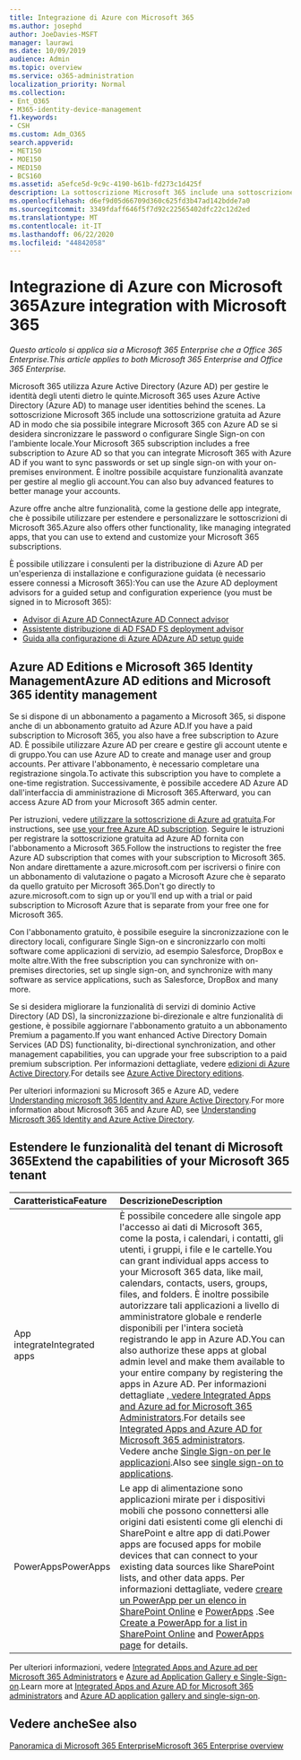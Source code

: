 ```yaml
---
title: Integrazione di Azure con Microsoft 365
ms.author: josephd
author: JoeDavies-MSFT
manager: laurawi
ms.date: 10/09/2019
audience: Admin
ms.topic: overview
ms.service: o365-administration
localization_priority: Normal
ms.collection:
- Ent_O365
- M365-identity-device-management
f1.keywords:
- CSH
ms.custom: Adm_O365
search.appverid:
- MET150
- MOE150
- MED150
- BCS160
ms.assetid: a5efce5d-9c9c-4190-b61b-fd273c1d425f
description: La sottoscrizione Microsoft 365 include una sottoscrizione ad Azure AD. Integrazione di Microsoft 365 con Azure AD se si desidera sincronizzare la password o l'accesso Single Sign-on con l'ambiente locale.
ms.openlocfilehash: d6ef9d05d66709d360c625fd3b47ad142bdde7a0
ms.sourcegitcommit: 3349fdaff646f5f7d92c22565402dfc22c12d2ed
ms.translationtype: MT
ms.contentlocale: it-IT
ms.lasthandoff: 06/22/2020
ms.locfileid: "44842058"
---
```

# <a name="azure-integration-with-microsoft-365"></a><span data-ttu-id="c7c73-104">Integrazione di Azure con Microsoft 365</span><span class="sxs-lookup"><span data-stu-id="c7c73-104">Azure integration with Microsoft 365</span></span>

<span data-ttu-id="c7c73-105">*Questo articolo si applica sia a Microsoft 365 Enterprise che a Office 365 Enterprise.*</span><span class="sxs-lookup"><span data-stu-id="c7c73-105">*This article applies to both Microsoft 365 Enterprise and Office 365 Enterprise.*</span></span>

<span data-ttu-id="c7c73-106">Microsoft 365 utilizza Azure Active Directory (Azure AD) per gestire le identità degli utenti dietro le quinte.</span><span class="sxs-lookup"><span data-stu-id="c7c73-106">Microsoft 365 uses Azure Active Directory (Azure AD) to manage user identities behind the scenes.</span></span> <span data-ttu-id="c7c73-107">La sottoscrizione Microsoft 365 include una sottoscrizione gratuita ad Azure AD in modo che sia possibile integrare Microsoft 365 con Azure AD se si desidera sincronizzare le password o configurare Single Sign-on con l'ambiente locale.</span><span class="sxs-lookup"><span data-stu-id="c7c73-107">Your Microsoft 365 subscription includes a free subscription to Azure AD so that you can integrate Microsoft 365 with Azure AD if you want to sync passwords or set up single sign-on with your on-premises environment.</span></span> <span data-ttu-id="c7c73-108">È inoltre possibile acquistare funzionalità avanzate per gestire al meglio gli account.</span><span class="sxs-lookup"><span data-stu-id="c7c73-108">You can also buy advanced features to better manage your accounts.</span></span>
  
<span data-ttu-id="c7c73-109">Azure offre anche altre funzionalità, come la gestione delle app integrate, che è possibile utilizzare per estendere e personalizzare le sottoscrizioni di Microsoft 365.</span><span class="sxs-lookup"><span data-stu-id="c7c73-109">Azure also offers other functionality, like managing integrated apps, that you can use to extend and customize your Microsoft 365 subscriptions.</span></span>
  
<span data-ttu-id="c7c73-110">È possibile utilizzare i consulenti per la distribuzione di Azure AD per un'esperienza di installazione e configurazione guidata (è necessario essere connessi a Microsoft 365):</span><span class="sxs-lookup"><span data-stu-id="c7c73-110">You can use the Azure AD deployment advisors for a guided setup and configuration experience (you must be signed in to Microsoft 365):</span></span>

 - [<span data-ttu-id="c7c73-111">Advisor di Azure AD Connect</span><span class="sxs-lookup"><span data-stu-id="c7c73-111">Azure AD Connect advisor</span></span>](https://aka.ms/aadconnectpwsync)
 - [<span data-ttu-id="c7c73-112">Assistente distribuzione di AD FS</span><span class="sxs-lookup"><span data-stu-id="c7c73-112">AD FS deployment advisor</span></span>](https://aka.ms/adfsguidance)
 - [<span data-ttu-id="c7c73-113">Guida alla configurazione di Azure AD</span><span class="sxs-lookup"><span data-stu-id="c7c73-113">Azure AD setup guide</span></span>](https://aka.ms/aadpguidance)
  
## <a name="azure-ad-editions-and-microsoft-365-identity-management"></a><span data-ttu-id="c7c73-114">Azure AD Editions e Microsoft 365 Identity Management</span><span class="sxs-lookup"><span data-stu-id="c7c73-114">Azure AD editions and Microsoft 365 identity management</span></span>

<span data-ttu-id="c7c73-115">Se si dispone di un abbonamento a pagamento a Microsoft 365, si dispone anche di un abbonamento gratuito ad Azure AD.</span><span class="sxs-lookup"><span data-stu-id="c7c73-115">If you have a paid subscription to Microsoft 365, you also have a free subscription to Azure AD.</span></span> <span data-ttu-id="c7c73-116">È possibile utilizzare Azure AD per creare e gestire gli account utente e di gruppo.</span><span class="sxs-lookup"><span data-stu-id="c7c73-116">You can use Azure AD to create and manage user and group accounts.</span></span> <span data-ttu-id="c7c73-117">Per attivare l'abbonamento, è necessario completare una registrazione singola.</span><span class="sxs-lookup"><span data-stu-id="c7c73-117">To activate this subscription you have to complete a one-time registration.</span></span> <span data-ttu-id="c7c73-118">Successivamente, è possibile accedere AD Azure AD dall'interfaccia di amministrazione di Microsoft 365.</span><span class="sxs-lookup"><span data-stu-id="c7c73-118">Afterward, you can access Azure AD from your Microsoft 365 admin center.</span></span> 

<span data-ttu-id="c7c73-119">Per istruzioni, vedere [utilizzare la sottoscrizione di Azure ad gratuita](https://go.microsoft.com/fwlink/p/?LinkId=617127).</span><span class="sxs-lookup"><span data-stu-id="c7c73-119">For instructions, see [use your free Azure AD subscription](https://go.microsoft.com/fwlink/p/?LinkId=617127).</span></span> <span data-ttu-id="c7c73-120">Seguire le istruzioni per registrare la sottoscrizione gratuita ad Azure AD fornita con l'abbonamento a Microsoft 365.</span><span class="sxs-lookup"><span data-stu-id="c7c73-120">Follow the instructions to register the free Azure AD subscription that comes with your subscription to Microsoft 365.</span></span> <span data-ttu-id="c7c73-121">Non andare direttamente a azure.microsoft.com per iscriversi o finire con un abbonamento di valutazione o pagato a Microsoft Azure che è separato da quello gratuito per Microsoft 365.</span><span class="sxs-lookup"><span data-stu-id="c7c73-121">Don't go directly to azure.microsoft.com to sign up or you'll end up with a trial or paid subscription to Microsoft Azure that is separate from your free one for Microsoft 365.</span></span> 
  
<span data-ttu-id="c7c73-122">Con l'abbonamento gratuito, è possibile eseguire la sincronizzazione con le directory locali, configurare Single Sign-on e sincronizzarlo con molti software come applicazioni di servizio, ad esempio Salesforce, DropBox e molte altre.</span><span class="sxs-lookup"><span data-stu-id="c7c73-122">With the free subscription you can synchronize with on-premises directories, set up single sign-on, and synchronize with many software as service applications, such as Salesforce, DropBox and many more.</span></span>
  
<span data-ttu-id="c7c73-123">Se si desidera migliorare la funzionalità di servizi di dominio Active Directory (AD DS), la sincronizzazione bi-direzionale e altre funzionalità di gestione, è possibile aggiornare l'abbonamento gratuito a un abbonamento Premium a pagamento.</span><span class="sxs-lookup"><span data-stu-id="c7c73-123">If you want enhanced Active Directory Domain Services (AD DS) functionality, bi-directional synchronization, and other management capabilities, you can upgrade your free subscription to a paid premium subscription.</span></span> <span data-ttu-id="c7c73-124">Per informazioni dettagliate, vedere [edizioni di Azure Active Directory](https://azure.microsoft.com/pricing/details/active-directory/).</span><span class="sxs-lookup"><span data-stu-id="c7c73-124">For details see [Azure Active Directory editions](https://azure.microsoft.com/pricing/details/active-directory/).</span></span>
  
<span data-ttu-id="c7c73-125">Per ulteriori informazioni su Microsoft 365 e Azure AD, vedere [Understanding microsoft 365 Identity and Azure Active Directory](about-office-365-identity.md).</span><span class="sxs-lookup"><span data-stu-id="c7c73-125">For more information about Microsoft 365 and Azure AD, see [Understanding Microsoft 365 Identity and Azure Active Directory](about-office-365-identity.md).</span></span>
  
## <a name="extend-the-capabilities-of-your-microsoft-365-tenant"></a><span data-ttu-id="c7c73-126">Estendere le funzionalità del tenant di Microsoft 365</span><span class="sxs-lookup"><span data-stu-id="c7c73-126">Extend the capabilities of your Microsoft 365 tenant</span></span>

|<span data-ttu-id="c7c73-127">**Caratteristica**</span><span class="sxs-lookup"><span data-stu-id="c7c73-127">**Feature**</span></span>|<span data-ttu-id="c7c73-128">**Descrizione**</span><span class="sxs-lookup"><span data-stu-id="c7c73-128">**Description**</span></span>|
|:-----|:-----|
|<span data-ttu-id="c7c73-129">App integrate</span><span class="sxs-lookup"><span data-stu-id="c7c73-129">Integrated apps</span></span>  <br/> |<span data-ttu-id="c7c73-130">È possibile concedere alle singole app l'accesso ai dati di Microsoft 365, come la posta, i calendari, i contatti, gli utenti, i gruppi, i file e le cartelle.</span><span class="sxs-lookup"><span data-stu-id="c7c73-130">You can grant individual apps access to your Microsoft 365 data, like mail, calendars, contacts, users, groups, files, and folders.</span></span> <span data-ttu-id="c7c73-131">È inoltre possibile autorizzare tali applicazioni a livello di amministratore globale e renderle disponibili per l'intera società registrando le app in Azure AD.</span><span class="sxs-lookup"><span data-stu-id="c7c73-131">You can also authorize these apps at global admin level and make them available to your entire company by registering the apps in Azure AD.</span></span> <span data-ttu-id="c7c73-132">Per informazioni dettagliate [, vedere Integrated Apps and Azure ad for Microsoft 365 Administrators](https://support.office.com/article/cb2250e3-451e-416f-bf4e-363549652c2a).</span><span class="sxs-lookup"><span data-stu-id="c7c73-132">For details see [Integrated Apps and Azure AD for Microsoft 365 administrators](https://support.office.com/article/cb2250e3-451e-416f-bf4e-363549652c2a).</span></span>  <br/> <span data-ttu-id="c7c73-133">Vedere anche [Single Sign-on per le applicazioni](https://go.microsoft.com/fwlink/p/?LinkId=698604).</span><span class="sxs-lookup"><span data-stu-id="c7c73-133">Also see [single sign-on to applications](https://go.microsoft.com/fwlink/p/?LinkId=698604).</span></span>  <br/> |
|<span data-ttu-id="c7c73-134">PowerApps</span><span class="sxs-lookup"><span data-stu-id="c7c73-134">PowerApps</span></span>  <br/> | <span data-ttu-id="c7c73-135">Le app di alimentazione sono applicazioni mirate per i dispositivi mobili che possono connettersi alle origini dati esistenti come gli elenchi di SharePoint e altre app di dati.</span><span class="sxs-lookup"><span data-stu-id="c7c73-135">Power apps are focused apps for mobile devices that can connect to your existing data sources like SharePoint lists, and other data apps.</span></span> <span data-ttu-id="c7c73-136">Per informazioni dettagliate, vedere [creare un PowerApp per un elenco in SharePoint Online](https://support.office.com/article/9338b2d2-67ac-4b81-8e67-97da27e5e9ab) e [PowerApps](https://powerapps.microsoft.com/) .</span><span class="sxs-lookup"><span data-stu-id="c7c73-136">See [Create a PowerApp for a list in SharePoint Online](https://support.office.com/article/9338b2d2-67ac-4b81-8e67-97da27e5e9ab) and [PowerApps page](https://powerapps.microsoft.com/) for details.</span></span>  <br/> |
   
<span data-ttu-id="c7c73-137">Per ulteriori informazioni, vedere [Integrated Apps and Azure ad per Microsoft 365 Administrators](integrated-apps-and-azure-ads.md) e [Azure ad Application Gallery e Single-Sign-on](https://docs.microsoft.com/azure/active-directory/manage-apps/what-is-single-sign-on).</span><span class="sxs-lookup"><span data-stu-id="c7c73-137">Learn more at [Integrated Apps and Azure AD for Microsoft 365 administrators](integrated-apps-and-azure-ads.md) and [Azure AD application gallery and single-sign-on](https://docs.microsoft.com/azure/active-directory/manage-apps/what-is-single-sign-on).</span></span>

## <a name="see-also"></a><span data-ttu-id="c7c73-138">Vedere anche</span><span class="sxs-lookup"><span data-stu-id="c7c73-138">See also</span></span>

[<span data-ttu-id="c7c73-139">Panoramica di Microsoft 365 Enterprise</span><span class="sxs-lookup"><span data-stu-id="c7c73-139">Microsoft 365 Enterprise overview</span></span>](https://docs.microsoft.com/microsoft-365/enterprise/microsoft-365-overview)
